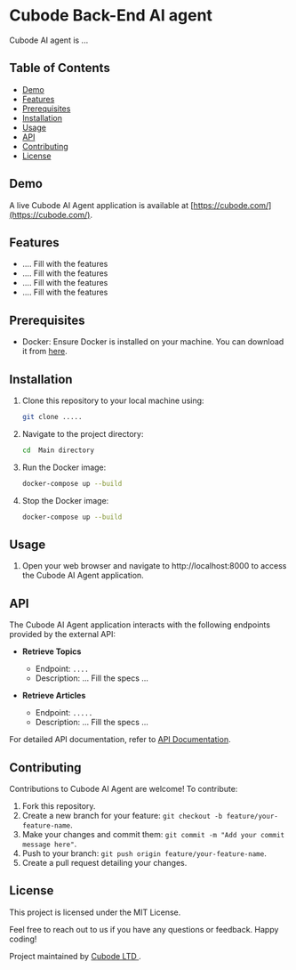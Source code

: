 
# Cubode Back-End  AI agent 

Cubode AI agent is ...

## Table of Contents

- [Demo](#demo)
- [Features](#features)
- [Prerequisites](#prerequisites)
- [Installation](#installation)
- [Usage](#usage)
- [API](#api)
- [Contributing](#contributing)
- [License](#license)


## Demo

A live Cubode AI Agent  application is available at [https://cubode.com/](https://cubode.com/).


## Features

- .... Fill with the features 
- .... Fill with the features 
- .... Fill with the features 
- .... Fill with the features 

## Prerequisites
- Docker: Ensure Docker is installed on your machine. You can download it from [here](https://www.docker.com/get-started).

## Installation

1. Clone this repository to your local machine using:

   ```bash
   git clone .....

2. Navigate to the project directory: 

     ```bash
   cd  Main directory 

3. Run the Docker image: 

     ```bash
   docker-compose up --build

4. Stop the Docker image: 

     ```bash
   docker-compose up --build


## Usage


1. Open your web browser and navigate to http://localhost:8000 to access the Cubode AI Agent  application.


## API

The Cubode AI Agent  application interacts with the following endpoints provided by the external API:

- **Retrieve Topics**
  - Endpoint: `....`
  - Description: ... Fill the specs ... 

- **Retrieve Articles**
  - Endpoint: `.....`
  - Description: ... Fill the specs ... 



For detailed API documentation, refer to [API Documentation](###).


## Contributing

Contributions to Cubode AI Agent are welcome! To contribute:

1. Fork this repository.
2. Create a new branch for your feature: `git checkout -b feature/your-feature-name`.
3. Make your changes and commit them: `git commit -m "Add your commit message here"`.
4. Push to your branch: `git push origin feature/your-feature-name`.
5. Create a pull request detailing your changes.

## License

This project is licensed under the MIT License.

Feel free to reach out to us if you have any questions or feedback. Happy coding!

Project maintained by [Cubode LTD ](####).